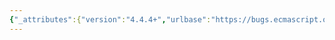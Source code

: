 ```yaml
---
{"_attributes":{"version":"4.4.4+","urlbase":"https://bugs.ecmascript.org/","maintainer":"dherman@mozilla.com"},"bug":{"bug_id":732,"creation_ts":"2012-10-05 15:47:00 -0700","short_desc":"15.13.6.5.2: \"littleEndian\"","delta_ts":"2012-10-26 15:34:24 -0700","product":"Draft for 6th Edition","component":"editorial issue","version":"Rev 10: September 27, 2012 Draft","rep_platform":"All","op_sys":"All","bug_status":"RESOLVED","resolution":"FIXED","priority":"Normal","bug_severity":"normal","everconfirmed":true,"reporter":{"uid":"jmdyck","name":"Michael Dyck"},"assigned_to":{"uid":"allen","name":"Allen Wirfs-Brock"},"long_desc":[{"commentid":1862,"comment_count":0,"who":{"uid":"jmdyck","name":"Michael Dyck"},"bug_when":"2012-10-05 15:47:34 -0700","thetext":"In 15.13.6.5.2 \"[[GetOwnProperty]] ( P)\",\nstep 8 says:\n     Let value be the result of calling the GetValueFromBuffer\n     internal operation with arguments A.buffer.[[NativeBuffer]],\n     A.byteOffset, index, Type, and littleEndian.\nbut 'littleEndian' is not defined.\n\nChange to \"isLittleEndian\"."},{"commentid":2011,"comment_count":1,"who":{"uid":"allen","name":"Allen Wirfs-Brock"},"bug_when":"2012-10-24 12:21:50 -0700","thetext":"corrected in rev 11 editor's draft"},{"commentid":2158,"comment_count":2,"who":{"uid":"allen","name":"Allen Wirfs-Brock"},"bug_when":"2012-10-26 15:34:24 -0700","thetext":"in October 26, 2012 release draft"}]}}
---
```

